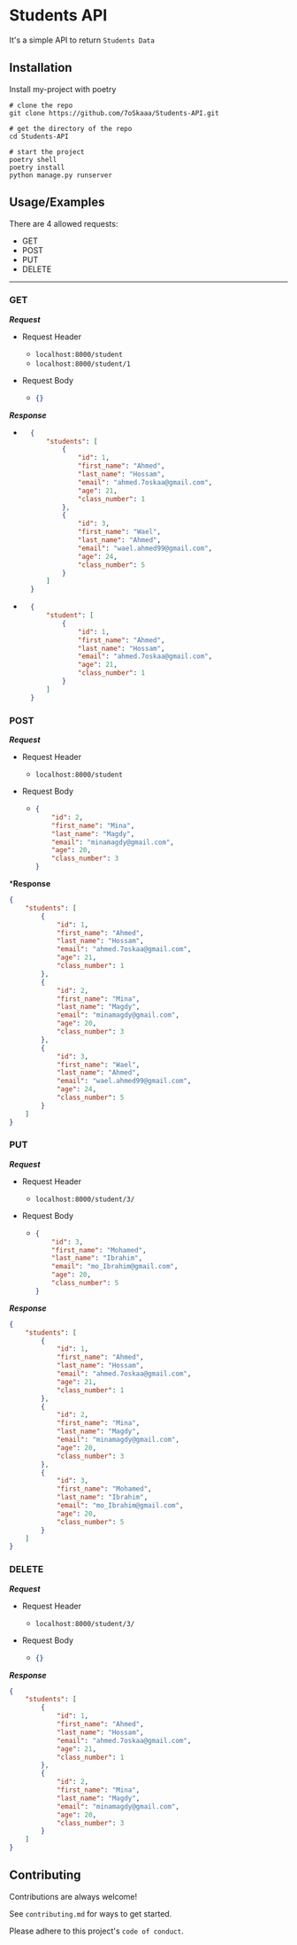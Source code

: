 # Students API

It's a simple API to return `Students Data`

## Installation

Install my-project with poetry

```shell
# clone the repo
git clone https://github.com/7oSkaaa/Students-API.git
```

```shell
# get the directory of the repo
cd Students-API
```

```shell
# start the project
poetry shell
poetry install
python manage.py runserver
```

## Usage/Examples

There are 4 allowed requests:

- GET
- POST
- PUT
- DELETE

---

### GET

***Request***

- Request Header
  - `localhost:8000/student`
  - `localhost:8000/student/1`
- Request Body

  - ```json
    {}
    ```

***Response***

- ```json
    {
        "students": [
            {
                "id": 1,
                "first_name": "Ahmed",
                "last_name": "Hossam",
                "email": "ahmed.7oskaa@gmail.com",
                "age": 21,
                "class_number": 1
            },
            {
                "id": 3,
                "first_name": "Wael",
                "last_name": "Ahmed",
                "email": "wael.ahmed99@gmail.com",
                "age": 24,
                "class_number": 5
            }
        ]
    }
    ```

- ```json
    {
        "student": [
            {
                "id": 1,
                "first_name": "Ahmed",
                "last_name": "Hossam",
                "email": "ahmed.7oskaa@gmail.com",
                "age": 21,
                "class_number": 1
            }
        ]
    }
    ```

### POST

***Request***

- Request Header
  - ```localhost:8000/student```
- Request Body

  - ```json
    {
        "id": 2,
        "first_name": "Mina",
        "last_name": "Magdy",
        "email": "minamagdy@gmail.com",
        "age": 20,
        "class_number": 3
    }
    ```

***Response**

```json
{
    "students": [
        {
            "id": 1,
            "first_name": "Ahmed",
            "last_name": "Hossam",
            "email": "ahmed.7oskaa@gmail.com",
            "age": 21,
            "class_number": 1
        },
        {
            "id": 2,
            "first_name": "Mina",
            "last_name": "Magdy",
            "email": "minamagdy@gmail.com",
            "age": 20,
            "class_number": 3
        },
        {
            "id": 3,
            "first_name": "Wael",
            "last_name": "Ahmed",
            "email": "wael.ahmed99@gmail.com",
            "age": 24,
            "class_number": 5
        }
    ]
}
```

### PUT

***Request***

- Request Header
  - ```localhost:8000/student/3/```
- Request Body

  - ```json
    {
        "id": 3,
        "first_name": "Mohamed",
        "last_name": "Ibrahim",
        "email": "mo_Ibrahim@gmail.com",
        "age": 20,
        "class_number": 5
    }
    ```

***Response***

```json
{
    "students": [
        {
            "id": 1,
            "first_name": "Ahmed",
            "last_name": "Hossam",
            "email": "ahmed.7oskaa@gmail.com",
            "age": 21,
            "class_number": 1
        },
        {
            "id": 2,
            "first_name": "Mina",
            "last_name": "Magdy",
            "email": "minamagdy@gmail.com",
            "age": 20,
            "class_number": 3
        },
        {
            "id": 3,
            "first_name": "Mohamed",
            "last_name": "Ibrahim",
            "email": "mo_Ibrahim@gmail.com",
            "age": 20,
            "class_number": 5
        }
    ]
}
```

### DELETE

***Request***

- Request Header
  - ```localhost:8000/student/3/```
- Request Body

  - ```json
    {}
    ```

***Response***

```json
{
    "students": [
        {
            "id": 1,
            "first_name": "Ahmed",
            "last_name": "Hossam",
            "email": "ahmed.7oskaa@gmail.com",
            "age": 21,
            "class_number": 1
        },
        {
            "id": 2,
            "first_name": "Mina",
            "last_name": "Magdy",
            "email": "minamagdy@gmail.com",
            "age": 20,
            "class_number": 3
        }
    ]
}
```

## Contributing

Contributions are always welcome!

See `contributing.md` for ways to get started.

Please adhere to this project's `code of conduct`.
